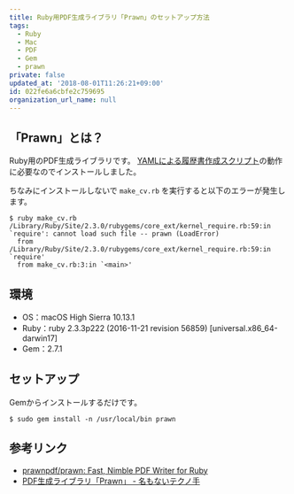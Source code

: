 ```yaml
---
title: Ruby用PDF生成ライブラリ「Prawn」のセットアップ方法
tags:
  - Ruby
  - Mac
  - PDF
  - Gem
  - prawn
private: false
updated_at: '2018-08-01T11:26:21+09:00'
id: 022fe6a6cbfe2c759695
organization_url_name: null
---
```

## 「Prawn」とは？

Ruby用のPDF生成ライブラリです。
[YAMLによる履歴書作成スクリプト](https://github.com/kaityo256/yaml_cv)の動作に必要なのでインストールしました。

ちなみにインストールしないで `make_cv.rb` を実行すると以下のエラーが発生します。

```shell-session
$ ruby make_cv.rb
/Library/Ruby/Site/2.3.0/rubygems/core_ext/kernel_require.rb:59:in `require': cannot load such file -- prawn (LoadError)
  from /Library/Ruby/Site/2.3.0/rubygems/core_ext/kernel_require.rb:59:in `require'
  from make_cv.rb:3:in `<main>'
```

##  環境

- OS：macOS High Sierra 10.13.1
- Ruby：ruby 2.3.3p222 (2016-11-21 revision 56859) [universal.x86_64-darwin17]
- Gem：2.7.1

## セットアップ

Gemからインストールするだけです。

```shell-session
$ sudo gem install -n /usr/local/bin prawn
```

## 参考リンク

- [prawnpdf/prawn: Fast, Nimble PDF Writer for Ruby](https://github.com/prawnpdf/prawn)
- [PDF生成ライブラリ「Prawn」 - 名もないテクノ手](http://d.hatena.ne.jp/seuzo/20080819/1219134139)
